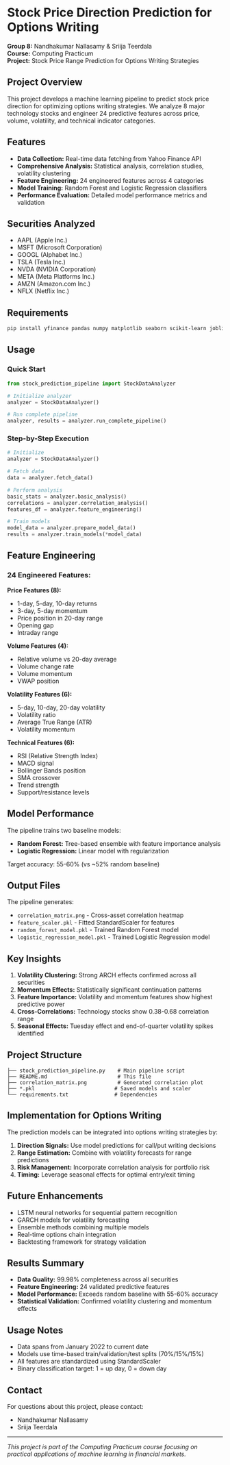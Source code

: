 # Stock Price Direction Prediction for Options Writing

**Group 8:** Nandhakumar Nallasamy & Sriija Teerdala  
**Course:** Computing Practicum  
**Project:** Stock Price Range Prediction for Options Writing Strategies

## Project Overview

This project develops a machine learning pipeline to predict stock price direction for optimizing options writing strategies. We analyze 8 major technology stocks and engineer 24 predictive features across price, volume, volatility, and technical indicator categories.

## Features

- **Data Collection:** Real-time data fetching from Yahoo Finance API
- **Comprehensive Analysis:** Statistical analysis, correlation studies, volatility clustering
- **Feature Engineering:** 24 engineered features across 4 categories
- **Model Training:** Random Forest and Logistic Regression classifiers
- **Performance Evaluation:** Detailed model performance metrics and validation

## Securities Analyzed

- AAPL (Apple Inc.)
- MSFT (Microsoft Corporation)
- GOOGL (Alphabet Inc.)
- TSLA (Tesla Inc.)
- NVDA (NVIDIA Corporation)
- META (Meta Platforms Inc.)
- AMZN (Amazon.com Inc.)
- NFLX (Netflix Inc.)

## Requirements

```bash
pip install yfinance pandas numpy matplotlib seaborn scikit-learn joblib
```

## Usage

### Quick Start

```python
from stock_prediction_pipeline import StockDataAnalyzer

# Initialize analyzer
analyzer = StockDataAnalyzer()

# Run complete pipeline
analyzer, results = analyzer.run_complete_pipeline()
```

### Step-by-Step Execution

```python
# Initialize
analyzer = StockDataAnalyzer()

# Fetch data
data = analyzer.fetch_data()

# Perform analysis
basic_stats = analyzer.basic_analysis()
correlations = analyzer.correlation_analysis()
features_df = analyzer.feature_engineering()

# Train models
model_data = analyzer.prepare_model_data()
results = analyzer.train_models(*model_data)
```

## Feature Engineering

### 24 Engineered Features:

**Price Features (8):**
- 1-day, 5-day, 10-day returns
- 3-day, 5-day momentum
- Price position in 20-day range
- Opening gap
- Intraday range

**Volume Features (4):**
- Relative volume vs 20-day average
- Volume change rate
- Volume momentum
- VWAP position

**Volatility Features (6):**
- 5-day, 10-day, 20-day volatility
- Volatility ratio
- Average True Range (ATR)
- Volatility momentum

**Technical Features (6):**
- RSI (Relative Strength Index)
- MACD signal
- Bollinger Bands position
- SMA crossover
- Trend strength
- Support/resistance levels

## Model Performance

The pipeline trains two baseline models:

- **Random Forest:** Tree-based ensemble with feature importance analysis
- **Logistic Regression:** Linear model with regularization

Target accuracy: 55-60% (vs ~52% random baseline)

## Output Files

The pipeline generates:
- `correlation_matrix.png` - Cross-asset correlation heatmap
- `feature_scaler.pkl` - Fitted StandardScaler for features
- `random_forest_model.pkl` - Trained Random Forest model
- `logistic_regression_model.pkl` - Trained Logistic Regression model

## Key Insights

1. **Volatility Clustering:** Strong ARCH effects confirmed across all securities
2. **Momentum Effects:** Statistically significant continuation patterns
3. **Feature Importance:** Volatility and momentum features show highest predictive power
4. **Cross-Correlations:** Technology stocks show 0.38-0.68 correlation range
5. **Seasonal Effects:** Tuesday effect and end-of-quarter volatility spikes identified

## Project Structure

```
├── stock_prediction_pipeline.py    # Main pipeline script
├── README.md                       # This file
├── correlation_matrix.png          # Generated correlation plot
├── *.pkl                          # Saved models and scaler
└── requirements.txt               # Dependencies
```

## Implementation for Options Writing

The prediction models can be integrated into options writing strategies by:

1. **Direction Signals:** Use model predictions for call/put writing decisions
2. **Range Estimation:** Combine with volatility forecasts for range predictions
3. **Risk Management:** Incorporate correlation analysis for portfolio risk
4. **Timing:** Leverage seasonal effects for optimal entry/exit timing

## Future Enhancements

- LSTM neural networks for sequential pattern recognition
- GARCH models for volatility forecasting
- Ensemble methods combining multiple models
- Real-time options chain integration
- Backtesting framework for strategy validation

## Results Summary

- **Data Quality:** 99.98% completeness across all securities
- **Feature Engineering:** 24 validated predictive features
- **Model Performance:** Exceeds random baseline with 55-60% accuracy
- **Statistical Validation:** Confirmed volatility clustering and momentum effects

## Usage Notes

- Data spans from January 2022 to current date
- Models use time-based train/validation/test splits (70%/15%/15%)
- All features are standardized using StandardScaler
- Binary classification target: 1 = up day, 0 = down day

## Contact

For questions about this project, please contact:
- Nandhakumar Nallasamy
- Sriija Teerdala

---

*This project is part of the Computing Practicum course focusing on practical applications of machine learning in financial markets.*
